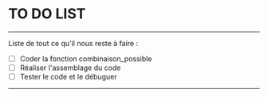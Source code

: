 # TO DO LIST

---
Liste de tout ce qu'il nous reste à faire :

+ [ ] Coder la fonction combinaison_possible
+ [ ] Réaliser l'assemblage du code
+ [ ] Tester le code et le débuguer
---

